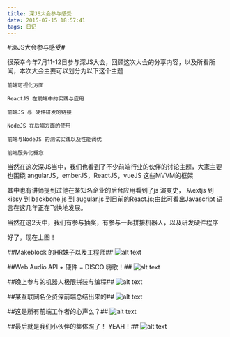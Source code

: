 ```yaml
---
title: 深JS大会参与感受
date: 2015-07-15 18:57:41
tags: 日记
---
```


#深JS大会参与感受#

很荣幸今年7月11-12日参与深JS大会，回顾这次大会的分享内容，以及所看所闻，本次大会主要可以划分为以下这个主题

``前端可视化方面``

``ReactJS 在前端中的实践与应用``

``前端JS 与 硬件研发的链接``

``NodeJS 在后端方面的使用``

``前端与NodeJS 的测试实践以及性能调优``

``前端服务化概念``

当然在这次深JS当中，我们也看到了不少前端行业的伙伴的讨论主题，大家主要也围绕
angularJS，emberJS，ReactJS，vueJS 这些MVVM的框架

其中也有讲师提到过他在某知名企业的后台应用看到了js 演变史， 从extjs 到 kissy 到 backbone.js 到 augular.js 到目前的React.js;由此可看出Javascript 语言在这几年正在飞快地发展。

当然在这2天中，我们有参与抽奖，有参与一起拼接机器人，以及研发硬件程序

好了，现在上图！

##Makeblock 的HR妹子以及工程师##
![alt text](http://7xawfk.com1.z0.glb.clouddn.com/shen1.png "妹子与工程师")

##Web Audio API + 硬件 = DISCO 嗨歌！##
![alt text](http://7xawfk.com1.z0.glb.clouddn.com/shen2.png "DISCO")

##晚上参与的机器人极限拼装与编程##
![alt text](http://7xawfk.com1.z0.glb.clouddn.com/shen3.png "有头猪！")

##某互联网名企资深前端总结出来的##
![alt text](http://7xawfk.com1.z0.glb.clouddn.com/shen4.png "干！")

##这是所有前端工作者的心声么？##
![alt text](http://7xawfk.com1.z0.glb.clouddn.com/shen5.png "Javascript是全宇宙最好语言！")

##最后就是我们小伙伴的集体照了！ YEAH！##
![alt text](http://7xawfk.com1.z0.glb.clouddn.com/shen6.png "大合照！")
